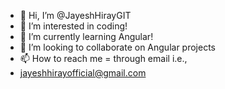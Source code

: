- 👋 Hi, I’m @JayeshHirayGIT
- 👀 I’m interested in coding!
- 🌱 I’m currently learning Angular!
- 💞️ I’m looking to collaborate on Angular projects
- 📫 How to reach me = through email i.e.,
- jayeshhirayofficial@gmail.com

<!---
JayeshHirayGIT/JayeshHirayGIT is a ✨ special ✨ repository because its `README.md` (this file) appears on your GitHub profile.
You can click the Preview link to take a look at your changes.
--->
